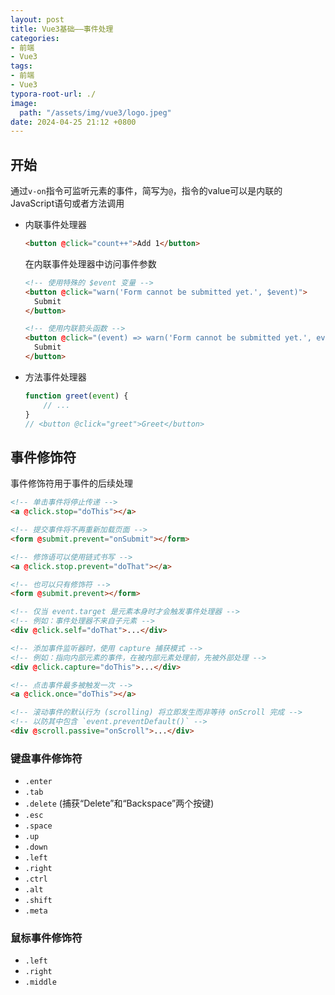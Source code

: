 ```yaml
---
layout: post
title: Vue3基础——事件处理
categories:
- 前端
- Vue3
tags:
- 前端
- Vue3
typora-root-url: ./
image:
  path: "/assets/img/vue3/logo.jpeg"
date: 2024-04-25 21:12 +0800
---
```

## 开始

通过`v-on`指令可监听元素的事件，简写为`@`，指令的value可以是内联的JavaScript语句或者方法调用

-   内联事件处理器

    ```html
    <button @click="count++">Add 1</button>
    ```

    在内联事件处理器中访问事件参数

    ```html
    <!-- 使用特殊的 $event 变量 -->
    <button @click="warn('Form cannot be submitted yet.', $event)">
      Submit
    </button>
    
    <!-- 使用内联箭头函数 -->
    <button @click="(event) => warn('Form cannot be submitted yet.', event)">
      Submit
    </button>
    ```

-   方法事件处理器

    ```ts
    function greet(event) {
        // ...
    }
    // <button @click="greet">Greet</button>
    ```

## 事件修饰符

事件修饰符用于事件的后续处理

```html
<!-- 单击事件将停止传递 -->
<a @click.stop="doThis"></a>

<!-- 提交事件将不再重新加载页面 -->
<form @submit.prevent="onSubmit"></form>

<!-- 修饰语可以使用链式书写 -->
<a @click.stop.prevent="doThat"></a>

<!-- 也可以只有修饰符 -->
<form @submit.prevent></form>

<!-- 仅当 event.target 是元素本身时才会触发事件处理器 -->
<!-- 例如：事件处理器不来自子元素 -->
<div @click.self="doThat">...</div>

<!-- 添加事件监听器时，使用 capture 捕获模式 -->
<!-- 例如：指向内部元素的事件，在被内部元素处理前，先被外部处理 -->
<div @click.capture="doThis">...</div>

<!-- 点击事件最多被触发一次 -->
<a @click.once="doThis"></a>

<!-- 滚动事件的默认行为 (scrolling) 将立即发生而非等待 onScroll 完成 -->
<!-- 以防其中包含 `event.preventDefault()` -->
<div @scroll.passive="onScroll">...</div>
```

### 键盘事件修饰符

-   `.enter`
-   `.tab`
-   `.delete` (捕获“Delete”和“Backspace”两个按键)
-   `.esc`
-   `.space`
-   `.up`
-   `.down`
-   `.left`
-   `.right`
-   `.ctrl`
-   `.alt`
-   `.shift`
-   `.meta`

### 鼠标事件修饰符

-   `.left`
-   `.right`
-   `.middle`



